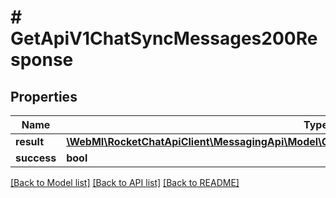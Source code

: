 # # GetApiV1ChatSyncMessages200Response

## Properties

Name | Type | Description | Notes
------------ | ------------- | ------------- | -------------
**result** | [**\WebMI\RocketChatApiClient\MessagingApi\Model\GetApiV1ChatSyncMessages200ResponseResult**](GetApiV1ChatSyncMessages200ResponseResult.md) |  | [optional]
**success** | **bool** |  | [optional]

[[Back to Model list]](../../README.md#models) [[Back to API list]](../../README.md#endpoints) [[Back to README]](../../README.md)

